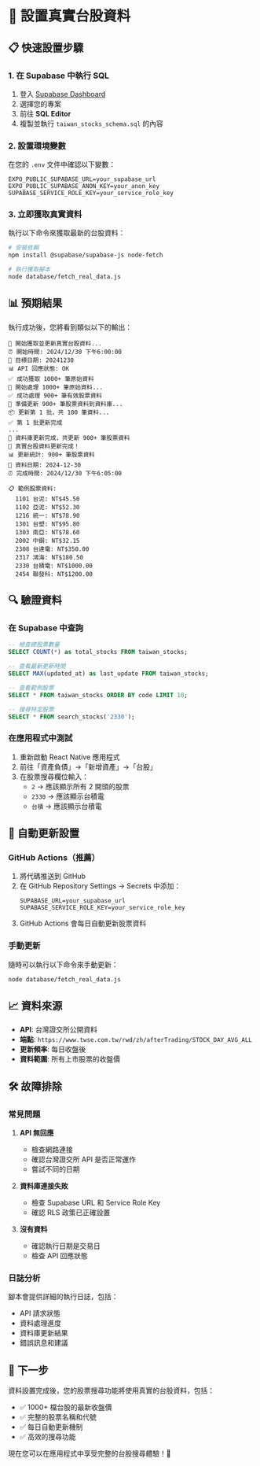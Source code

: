 # 🚀 設置真實台股資料

## 📋 快速設置步驟

### 1. 在 Supabase 中執行 SQL
1. 登入 [Supabase Dashboard](https://supabase.com/dashboard)
2. 選擇您的專案
3. 前往 **SQL Editor**
4. 複製並執行 `taiwan_stocks_schema.sql` 的內容

### 2. 設置環境變數
在您的 `.env` 文件中確認以下變數：
```env
EXPO_PUBLIC_SUPABASE_URL=your_supabase_url
EXPO_PUBLIC_SUPABASE_ANON_KEY=your_anon_key
SUPABASE_SERVICE_ROLE_KEY=your_service_role_key
```

### 3. 立即獲取真實資料
執行以下命令來獲取最新的台股資料：

```bash
# 安裝依賴
npm install @supabase/supabase-js node-fetch

# 執行獲取腳本
node database/fetch_real_data.js
```

## 📊 預期結果

執行成功後，您將看到類似以下的輸出：

```
🚀 開始獲取並更新真實台股資料...
⏰ 開始時間: 2024/12/30 下午6:00:00
📅 目標日期: 20241230
📊 API 回應狀態: OK
✅ 成功獲取 1000+ 筆原始資料
🔄 開始處理 1000+ 筆原始資料...
✅ 成功處理 900+ 筆有效股票資料
💾 準備更新 900+ 筆股票資料到資料庫...
📦 更新第 1 批，共 100 筆資料...
✅ 第 1 批更新完成
...
🎉 資料庫更新完成，共更新 900+ 筆股票資料
🎉 真實台股資料更新完成！
📊 更新統計: 900+ 筆股票資料
📅 資料日期: 2024-12-30
⏰ 完成時間: 2024/12/30 下午6:05:00

📋 範例股票資料:
  1101 台泥: NT$45.50
  1102 亞泥: NT$52.30
  1216 統一: NT$78.90
  1301 台塑: NT$95.80
  1303 南亞: NT$78.60
  2002 中鋼: NT$32.15
  2308 台達電: NT$350.00
  2317 鴻海: NT$180.50
  2330 台積電: NT$1000.00
  2454 聯發科: NT$1200.00
```

## 🔍 驗證資料

### 在 Supabase 中查詢
```sql
-- 檢查總股票數量
SELECT COUNT(*) as total_stocks FROM taiwan_stocks;

-- 查看最新更新時間
SELECT MAX(updated_at) as last_update FROM taiwan_stocks;

-- 查看範例股票
SELECT * FROM taiwan_stocks ORDER BY code LIMIT 10;

-- 搜尋特定股票
SELECT * FROM search_stocks('2330');
```

### 在應用程式中測試
1. 重新啟動 React Native 應用程式
2. 前往「資產負債」→「新增資產」→「台股」
3. 在股票搜尋欄位輸入：
   - `2` → 應該顯示所有 2 開頭的股票
   - `2330` → 應該顯示台積電
   - `台積` → 應該顯示台積電

## 🔄 自動更新設置

### GitHub Actions（推薦）
1. 將代碼推送到 GitHub
2. 在 GitHub Repository Settings → Secrets 中添加：
   ```
   SUPABASE_URL=your_supabase_url
   SUPABASE_SERVICE_ROLE_KEY=your_service_role_key
   ```
3. GitHub Actions 會每日自動更新股票資料

### 手動更新
隨時可以執行以下命令來手動更新：
```bash
node database/fetch_real_data.js
```

## 📈 資料來源

- **API**: 台灣證交所公開資料
- **端點**: `https://www.twse.com.tw/rwd/zh/afterTrading/STOCK_DAY_AVG_ALL`
- **更新頻率**: 每日收盤後
- **資料範圍**: 所有上市股票的收盤價

## 🛠️ 故障排除

### 常見問題

1. **API 無回應**
   - 檢查網路連接
   - 確認台灣證交所 API 是否正常運作
   - 嘗試不同的日期

2. **資料庫連接失敗**
   - 檢查 Supabase URL 和 Service Role Key
   - 確認 RLS 政策已正確設置

3. **沒有資料**
   - 確認執行日期是交易日
   - 檢查 API 回應狀態

### 日誌分析
腳本會提供詳細的執行日誌，包括：
- API 請求狀態
- 資料處理進度
- 資料庫更新結果
- 錯誤訊息和建議

## 🎯 下一步

資料設置完成後，您的股票搜尋功能將使用真實的台股資料，包括：
- ✅ 1000+ 檔台股的最新收盤價
- ✅ 完整的股票名稱和代號
- ✅ 每日自動更新機制
- ✅ 高效的搜尋功能

現在您可以在應用程式中享受完整的台股搜尋體驗！🎉
